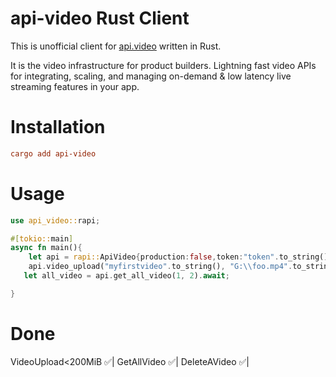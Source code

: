 
# api-video Rust Client
This is unofficial client for [api.video](https://api.video) written in Rust.

It is the video infrastructure for product builders. Lightning fast video APIs for integrating, scaling, and managing on-demand & low latency live streaming features in your app.

# Installation
```toml
cargo add api-video
```
# Usage
```rust
use api_video::rapi;

#[tokio::main]
async fn main(){
    let api = rapi::ApiVideo{production:false,token:"token".to_string()};
    api.video_upload("myfirstvideo".to_string(), "G:\\foo.mp4".to_string()).await;
   let all_video = api.get_all_video(1, 2).await;

}
```
# Done

VideoUpload<200MiB ✅|
GetAllVideo ✅|
DeleteAVideo ✅|


